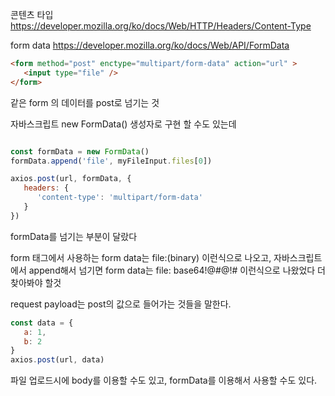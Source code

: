 콘텐츠 타입
https://developer.mozilla.org/ko/docs/Web/HTTP/Headers/Content-Type

form data
https://developer.mozilla.org/ko/docs/Web/API/FormData

```html
<form method="post" enctype="multipart/form-data" action="url" >
   <input type="file" />
</form>
```

같은 form 의 데이터를 post로 넘기는 것

자바스크립트 new FormData() 생성자로 구현 할 수도 있는데
```js

const formData = new FormData()
formData.append('file', myFileInput.files[0])

axios.post(url, formData, {
   headers: {
      'content-type': 'multipart/form-data'
   }
})

```

formData를 넘기는 부분이 달랐다

form 태그에서 사용하는 form data는 file:(binary) 이런식으로 나오고,
자바스크립트에서 append해서 넘기면 form data는 file: base64!@#@!# 이런식으로 나왔었다
더 찾아봐야 할것

request payload는
post의 값으로 들어가는 것들을 말한다.

```js
const data = {
   a: 1,
   b: 2
}
axios.post(url, data)

```

파일 업로드시에 body를 이용할 수도 있고, 
formData를 이용해서 사용할 수도 있다.